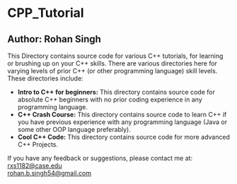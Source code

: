 # CPP_Tutorial
## Author: Rohan Singh
This Directory contains source code for various C++ tutorials, for learning or brushing up on your C++ skills. There are various directories here for varying levels of prior C++ (or other programming language) skill levels.   
These directories include:  
  - **Intro to C++ for beginners:** This directory contains source code for absolute C++ beginners with no prior coding experience in any programming language.  
  - **C++ Crash Course:** This directory contains source code to learn C++ if you have previous experience with any programming language (Java or some other OOP language preferably).  
  - **Cool C++ Code:** This directory contains source code for more advanced C++ Projects.  

If you have any feedback or suggestions, please contact me at:  
rxs1182@case.edu  
rohan.b.singh54@gmail.com  
